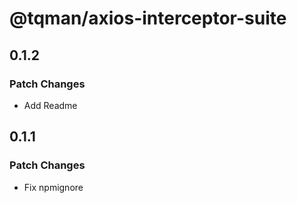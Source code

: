 # @tqman/axios-interceptor-suite

## 0.1.2

### Patch Changes

- Add Readme

## 0.1.1

### Patch Changes

- Fix npmignore
